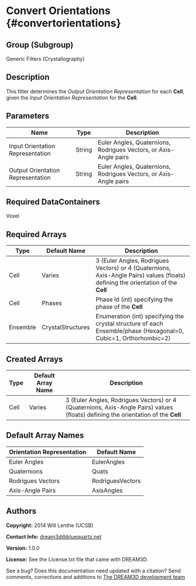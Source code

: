 Convert Orientations {#convertorientations}
=======

## Group (Subgroup) ##
Generic Filters (Crystallography)

## Description ##

This filter determines the _Output Orientation Representation_ for each **Cell**, given the _Input Orientation Representation_  for the **Cell**.

## Parameters ##
| Name             | Type | Description |
|------------------|------|---------|
| Input Orientation Representation | String | Euler Angles, Quaternions, Rodrigues Vectors, or Axis-Angle pairs |
| Output Orientation Representation | String | Euler Angles, Quaternions, Rodrigues Vectors, or Axis-Angle pairs |

## Required DataContainers ##
Voxel

## Required Arrays ##

| Type | Default Name | Description |
|----------|-------------------|-------------|
| Cell     | Varies            | 3 (Euler Angles, Rodrigues Vectors) or 4 (Quaternions, Axis-Angle Pairs) values (floats) defining the orientation of the **Cell** |
| Cell     | Phases            | Phase Id (int) specifying the phase of the **Cell** |
| Ensemble | CrystalStructures | Enumeration (int) specifying the crystal structure of each Ensemble/phase (Hexagonal=0, Cubic=1, Orthorhombic=2) |
## Created Arrays ##

| Type | Default Array Name | Description |
|------|--------------------|-------------|
| Cell | Varies             | 3 (Euler Angles, Rodrigues Vectors) or 4 (Quaternions, Axis-Angle Pairs) values (floats) defining the orientation of the **Cell** |

## Default Array Names ##
| Orientation Representation | Default Name     |
|----------------------------|------------------|
| Euler Angles               | EulerAngles      |
| Quaternions                | Quats            |
| Rodrigues Vectors          | RodriguesVectors |
| Axis-Angle Pairs           | AxisAngles       |
## Authors ##

**Copyright:** 2014 Will Lenthe (UCSB)

**Contact Info:** dream3d@bluequartz.net

**Version:** 1.0.0

**License:**  See the License.txt file that came with DREAM3D.



See a bug? Does this documentation need updated with a citation? Send comments, corrections and additions to [The DREAM3D development team](mailto:dream3d@bluequartz.net?subject=Documentation%20Correction)

